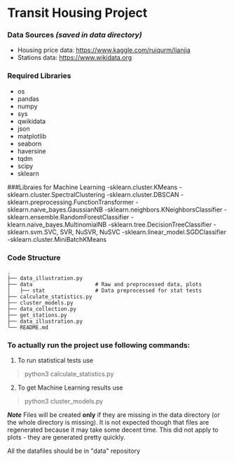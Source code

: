 # Transit Housing Project

### Data Sources *(saved in data directory)*

- Housing price data: https://www.kaggle.com/ruiqurm/lianjia
- Stations data: https://www.wikidata.org

### Required Libraries

- os
- pandas
- numpy
- sys
- qwikidata
- json
- matplotlib
- seaborn
- haversine
- tqdm
- scipy
- sklearn

###Libraies for Machine Learning
-sklearn.cluster.KMeans
-sklearn.cluster.SpectralClustering
-sklearn.cluster.DBSCAN
-sklearn.preprocessing.FunctionTransformer
-sklearn.naive_bayes.GaussianNB
-sklearn.neighbors.KNeighborsClassifier
-sklearn.ensemble.RandomForestClassifier
-klearn.naive_bayes.MultinomialNB
-sklearn.tree.DecisionTreeClassifier
-sklearn.svm.SVC, SVR, NuSVR, NuSVC
-sklearn.linear_model.SGDClassifier
-sklearn.cluster.MiniBatchKMeans


### Code Structure

    .
    ├── data_illustration.py  
    ├── data                    # Raw and preprocessed data, plots
    │   ├── stat                # Data preprocessed for stat tests 
    ├── calculate_statistics.py
    ├── cluster_models.py
    ├── data_collection.py
    ├── get_stations.py
    ├── data_illustration.py
    └── README.md


### To actually run the project use following commands:


1. To run statistical tests use
> python3 calculate_statistics.py
2. To get Machine Learning results  use
> python3 cluster_models.py

***Note***
Files will be created **only** if they are missing in the data directory (or the whole directory is missing). It is not expected though that files are regenerated because it may take some decent time. This did not apply to plots - they are generated pretty quickly.
 
 All the datafiles should be in "data" repository
